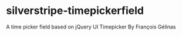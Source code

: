 silverstripe-timepickerfield
============================

A time picker field based on jQuery UI Timepicker By François Gélinas